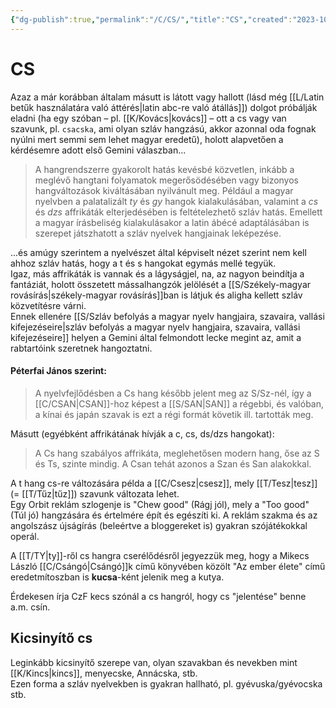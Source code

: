 ```yaml
---
{"dg-publish":true,"permalink":"/C/CS/","title":"CS","created":"2023-10-22T03:23","updated":"2025-08-16T15:33"}
---
```



# CS



Azaz a már korábban általam másutt is látott vagy hallott (lásd még [[L/Latin betűk használatára való áttérés\|latin abc-re való átállás]]) dolgot próbálják eladni (ha egy szóban – pl. [[K/Kovács\|kovács]] – ott a cs vagy van szavunk, pl. `csacska`, ami olyan szláv hangzású, akkor azonnal oda fognak nyúlni mert semmi sem lehet magyar eredetű), holott alapvetően a kérdésemre adott első Gemini válaszban...
> A hangrendszerre gyakorolt hatás kevésbé közvetlen, inkább a meglévő hangtani folyamatok megerősödésében vagy bizonyos hangváltozások kiváltásában nyilvánult meg. Például a magyar nyelvben a palatalizált *ty* és *gy* hangok kialakulásában, valamint a *cs* és *dzs* affrikáták elterjedésében is feltételezhető szláv hatás. Emellett a magyar írásbeliség kialakulásakor a latin ábécé adaptálásában is szerepet játszhatott a szláv nyelvek hangjainak leképezése.  

...és amúgy szerintem a nyelvészet által képviselt nézet szerint nem kell ahhoz szláv hatás, hogy a t és s hangokat egymás mellé tegyük.  
Igaz, más affrikáták is vannak és a lágyságjel, na, az nagyon beindítja a fantáziát, holott összetett mássalhangzók jelölését a [[S/Székely-magyar rovásírás\|székely-magyar rovásírás]]ban is látjuk és aligha kellett szláv közvetítésre várni.  
Ennek ellenére [[S/Szláv befolyás a magyar nyelv hangjaira, szavaira, vallási kifejezéseire\|szláv befolyás a magyar nyelv hangjaira, szavaira, vallási kifejezéseire]] helyen a Gemini által felmondott lecke megint az, amit a rabtartóink szeretnek hangoztatni.  

#### Péterfai János szerint:  

> A nyelvfejlődésben a Cs hang később jelent meg az S/Sz-nél, így a [[C/CSAN\|CSAN]]-hoz képest a [[S/SAN\|SAN]] a régebbi, és valóban, a kínai és japán szavak is ezt a régi formát követik ill. tartották meg.  

Másutt (egyébként affrikátának hívják a c, cs, ds/dzs hangokat):  
> A Cs hang szabályos affrikáta, meglehetősen modern hang, őse az S és Ts, szinte mindig. A Csan tehát azonos a Szan és San alakokkal.  

A t hang cs-re változására példa a [[C/Csesz\|csesz]], mely [[T/Tesz\|tesz]] (= [[T/Tűz\|tűz]]) szavunk változata lehet.  
Egy Orbit reklám szlogenje is "Chew good" (Rágj jól), mely a "Too good" (Túl jó) hangzására és értelmére épít és egészíti ki. A reklám szakma és az angolszász újságírás (beleértve a bloggereket is) gyakran szójátékokkal operál.  

A [[T/TY\|ty]]-ről cs hangra cserélődésről jegyezzük meg, hogy a Mikecs László [[C/Csángó\|Csángó]]k című könyvében közölt "Az ember élete" című eredetmítoszban is **kucsa**-ként jelenik meg a kutya.  

Érdekesen írja CzF kecs szónál a cs hangról, hogy cs "jelentése" benne a.m. csín.  

## Kicsinyítő cs

Leginkább kicsinyítő szerepe van, olyan szavakban és nevekben mint [[K/Kincs\|kincs]], menyecske, Annácska, stb.  
Ezen forma a szláv nyelvekben is gyakran hallható, pl. gyévuska/gyévocska stb.  